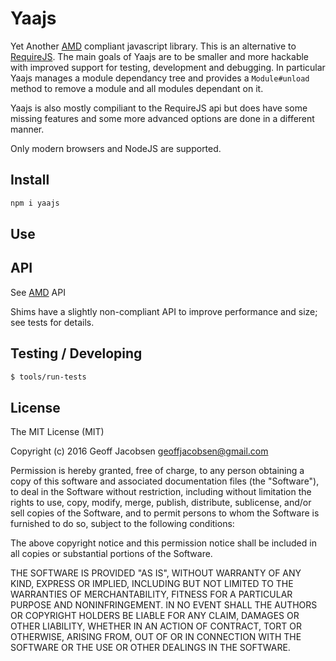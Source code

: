 # Yaajs

Yet Another [AMD](https://github.com/amdjs/amdjs-api) compliant
javascript library. This is an alternative to
[RequireJS](https://github.com/jrburke/requirejs). The main goals of
Yaajs are to be smaller and more hackable with improved support for
testing, development and debugging. In particular Yaajs manages a
module dependancy tree and provides a `Module#unload` method to remove
a module and all modules dependant on it.

Yaajs is also mostly compiliant to the RequireJS api but does have
some missing features and some more advanced options are done in a
different manner.

Only modern browsers and NodeJS are supported.


## Install

```sh
npm i yaajs
```

## Use

## API

See [AMD](https://github.com/amdjs/amdjs-api) API

Shims have a slightly non-compliant API to improve
performance and size; see tests for details.

## Testing / Developing

```sh
$ tools/run-tests
```

## License

The MIT License (MIT)

Copyright (c) 2016 Geoff Jacobsen <geoffjacobsen@gmail.com>

Permission is hereby granted, free of charge, to any person obtaining a copy
of this software and associated documentation files (the "Software"), to deal
in the Software without restriction, including without limitation the rights
to use, copy, modify, merge, publish, distribute, sublicense, and/or sell
copies of the Software, and to permit persons to whom the Software is
furnished to do so, subject to the following conditions:

The above copyright notice and this permission notice shall be included in
all copies or substantial portions of the Software.

THE SOFTWARE IS PROVIDED "AS IS", WITHOUT WARRANTY OF ANY KIND, EXPRESS OR
IMPLIED, INCLUDING BUT NOT LIMITED TO THE WARRANTIES OF MERCHANTABILITY,
FITNESS FOR A PARTICULAR PURPOSE AND NONINFRINGEMENT. IN NO EVENT SHALL THE
AUTHORS OR COPYRIGHT HOLDERS BE LIABLE FOR ANY CLAIM, DAMAGES OR OTHER
LIABILITY, WHETHER IN AN ACTION OF CONTRACT, TORT OR OTHERWISE, ARISING FROM,
OUT OF OR IN CONNECTION WITH THE SOFTWARE OR THE USE OR OTHER DEALINGS IN
THE SOFTWARE.
